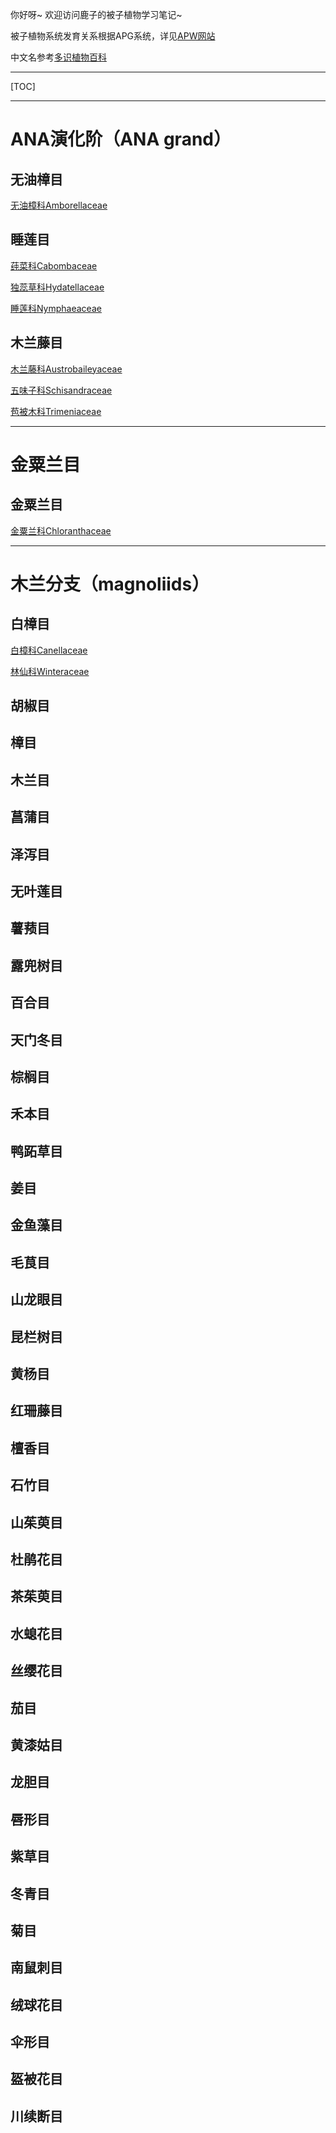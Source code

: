 你好呀~ 欢迎访问鹿子的被子植物学习笔记~被子植物系统发育关系根据APG系统，详见[APW网站](http://www.mobot.org/MOBOT/research/APweb/)中文名参考[多识植物百科](http://duocet.ibiodiversity.net/index.php?title=首页)---[TOC]---# ANA演化阶（ANA grand）## 无油樟目[无油樟科Amborellaceae]()## 睡莲目[莼菜科Cabombaceae]()[独蕊草科Hydatellaceae]()[睡莲科Nymphaeaceae]()## 木兰藤目[木兰藤科Austrobaileyaceae]()[五味子科Schisandraceae]()[苞被木科Trimeniaceae]()---# 金粟兰目## 金粟兰目[金粟兰科Chloranthaceae]()---# 木兰分支（magnoliids）## 白樟目[白樟科Canellaceae]()[林仙科Winteraceae]()## 胡椒目## 樟目## 木兰目## 菖蒲目## 泽泻目## 无叶莲目## 薯蓣目## 露兜树目## 百合目## 天门冬目## 棕榈目## 禾本目## 鸭跖草目## 姜目## 金鱼藻目## 毛茛目## 山龙眼目## 昆栏树目## 黄杨目## ## ## ## ## ## ## ## ## ## ## ## ## ## ## ## ## 红珊藤目## 檀香目## 石竹目## 山茱萸目## 杜鹃花目## 茶茱萸目## 水螅花目## 丝缨花目## 茄目## 黄漆姑目## 龙胆目## 唇形目## 紫草目## 冬青目## 菊目## 南鼠刺目## 绒球花目## 伞形目## 盔被花目## 川续断目[]()[]()[]()[]()[]()[]()[]()[]()[]()[]()[]()[]()[]()[]()[]()